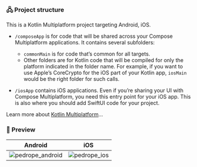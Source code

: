 

### 🖧 Project structure

This is a Kotlin Multiplatform project targeting Android, iOS.

* `/composeApp` is for code that will be shared across your Compose Multiplatform applications.
  It contains several subfolders:
  - `commonMain` is for code that’s common for all targets.
  - Other folders are for Kotlin code that will be compiled for only the platform indicated in the folder name.
    For example, if you want to use Apple’s CoreCrypto for the iOS part of your Kotlin app,
    `iosMain` would be the right folder for such calls.

* `/iosApp` contains iOS applications. Even if you’re sharing your UI with Compose Multiplatform, 
  you need this entry point for your iOS app. This is also where you should add SwiftUI code for your project.


Learn more about [Kotlin Multiplatform](https://www.jetbrains.com/help/kotlin-multiplatform-dev/get-started.html)…


### 📸 Preview

| Android | iOS|
|---------|----|
|![pedrope_android](https://github.com/user-attachments/assets/c4bac1c5-c55e-49d3-828a-4591628cf487)|![pedrope_ios](https://github.com/user-attachments/assets/1f1d52d6-6fc9-4889-8b61-c1752f161232)|
